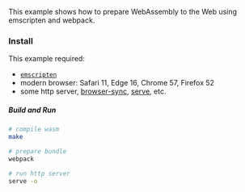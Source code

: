 This example shows how to prepare WebAssembly to the Web using emscripten and webpack.

### Install

This example required:

* [`emscripten`](http://kripken.github.io/emscripten-site/docs/getting_started/downloads.html)
* modern browser: Safari 11, Edge 16, Chrome 57, Firefox 52
* some http server, [browser-sync](https://www.npmjs.com/package/browser-sync), [serve](https://www.npmjs.com/package/serve), etc.

##### Build and Run

```sh
# compile wasm
make

# prepare bundle
webpack

# run http server
serve -o
```